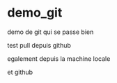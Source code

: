 # demo_git
demo de git qui se passe bien



test pull depuis github

egalement depuis la machine locale

et github
